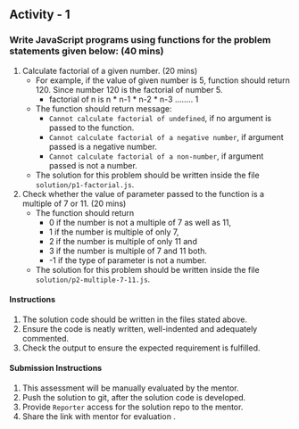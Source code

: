 ## Activity - 1

### Write JavaScript programs **using functions** for the problem statements given below: (40 mins)

1. Calculate factorial of a given number. (20 mins)
    - For example, if the value of given number is 5, function should return 120. Since number 120 is the factorial of number 5.
        - factorial of n is n * n-1 * n-2 * n-3 ........ 1
    - The function should return message:
        - `Cannot calculate factorial of undefined`, if no argument is passed to the function.
        - `Cannot calculate factorial of a negative number`, if argument passed is a negative number.
        - `Cannot calculate factorial of a non-number`, if argument passed is not a number.
    - The solution for this problem should be written inside the file `solution/p1-factorial.js`.
2. Check whether the value of parameter passed to the function is a multiple of 7 or 11. (20 mins)
    - The function should return 
        - 0 if the number is not a multiple of 7 as well as 11,
        - 1 if the number is multiple of only 7, 
        - 2 if the number is multiple of only 11 and 
        - 3 if the number is multiple of 7 and 11 both. 
        - -1 if the type of parameter is not a number. 
    - The solution for this problem should be written inside the file `solution/p2-multiple-7-11.js`.

#### Instructions

1. The solution code should be written in the files stated above.
2. Ensure the code is neatly written, well-indented and adequately commented.
3. Check the output to ensure the expected requirement is fulfilled.

#### Submission Instructions

1. This assessment will be manually evaluated by the mentor.
2. Push the solution to git, after the solution code is developed.
3. Provide `Reporter` access for the solution repo to the mentor.
4. Share the link with mentor for evaluation .